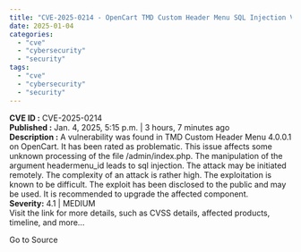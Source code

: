 ```yaml
---
title: "CVE-2025-0214 - OpenCart TMD Custom Header Menu SQL Injection Vulnerability"
date: 2025-01-04
categories: 
  - "cve"
  - "cybersecurity"
  - "security"
tags: 
  - "cve"
  - "cybersecurity"
  - "security"
---
```


**CVE ID :** CVE-2025-0214  
**Published :** Jan. 4, 2025, 5:15 p.m. | 3 hours, 7 minutes ago  
**Description :** A vulnerability was found in TMD Custom Header Menu 4.0.0.1 on OpenCart. It has been rated as problematic. This issue affects some unknown processing of the file /admin/index.php. The manipulation of the argument headermenu\_id leads to sql injection. The attack may be initiated remotely. The complexity of an attack is rather high. The exploitation is known to be difficult. The exploit has been disclosed to the public and may be used. It is recommended to upgrade the affected component.  
**Severity:** 4.1 | MEDIUM  
Visit the link for more details, such as CVSS details, affected products, timeline, and more...

Go to Source
